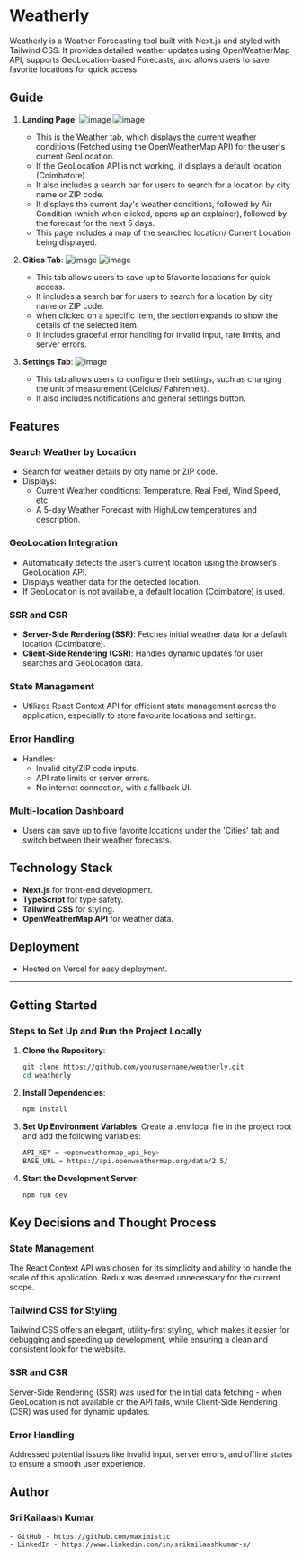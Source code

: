 # Weatherly
Weatherly is a Weather Forecasting tool built with Next.js and styled with Tailwind CSS. It provides detailed weather updates using OpenWeatherMap API, supports GeoLocation-based Forecasts, and allows users to save favorite locations for quick access.

## Guide

1. **Landing Page**:
![image](https://github.com/user-attachments/assets/996326ff-8569-4a96-ba20-5da52899a013)
![image](https://github.com/user-attachments/assets/c7a3d70f-377f-4f03-851c-a5593439281a)
   - This is the Weather tab, which displays the current weather conditions (Fetched using the OpenWeatherMap API) for the user's current GeoLocation.
   - If the GeoLocation API is not working, it displays a default location (Coimbatore).
   - It also includes a search bar for users to search for a location by city name or ZIP code.
   - It displays the current day's weather conditions, followed by Air Condition (which when clicked, opens up an explainer), followed by the forecast for the next 5 days.
   - This page includes a map of the searched location/ Current Location being displayed.

2. **Cities Tab**:
![image](https://github.com/user-attachments/assets/703a343c-c5df-47ef-aca2-568b6403fa96)
![image](https://github.com/user-attachments/assets/a3ac2691-be90-40be-b006-2377979c050d)
   - This tab allows users to save up to 5favorite locations for quick access.
   - It includes a search bar for users to search for a location by city name or ZIP code.
   - when clicked on a specific item, the section expands to show the details of the selected item. 
   - It includes graceful error handling for invalid input, rate limits, and server errors.

3. **Settings Tab**:
![image](https://github.com/user-attachments/assets/13e3bbe0-14a8-48dc-b55d-8ff83fc5c9b0)
   - This tab allows users to configure their settings, such as changing the unit of measurement (Celcius/ Fahrenheit). 
   - It also includes notifications and general settings button. 


## Features

### Search Weather by Location
- Search for weather details by city name or ZIP code.
- Displays:
  - Current Weather conditions: Temperature, Real Feel, Wind Speed, etc.
  - A 5-day Weather Forecast with High/Low temperatures and description.

### GeoLocation Integration
- Automatically detects the user’s current location using the browser’s GeoLocation API.
- Displays weather data for the detected location.
- If GeoLocation is not available, a default location (Coimbatore) is used.

### SSR and CSR
- **Server-Side Rendering (SSR)**: Fetches initial weather data for a default location (Coimbatore).
- **Client-Side Rendering (CSR)**: Handles dynamic updates for user searches and GeoLocation data.

### State Management
- Utilizes React Context API for efficient state management across the application, especially to store favourite locations and settings.

### Error Handling
- Handles:
  - Invalid city/ZIP code inputs.
  - API rate limits or server errors.
  - No internet connection, with a fallback UI.

### Multi-location Dashboard
- Users can save up to five favorite locations under the 'Cities' tab and switch between their weather forecasts.

## Technology Stack
- **Next.js** for front-end development.
- **TypeScript** for type safety.
- **Tailwind CSS** for styling.
- **OpenWeatherMap API** for weather data.

## Deployment
- Hosted on Vercel for easy deployment.

---

## Getting Started

### Steps to Set Up and Run the Project Locally
1. **Clone the Repository**:
   ```bash
   git clone https://github.com/yourusername/weatherly.git
   cd weatherly
2. **Install Dependencies**:
   ```bash
   npm install 
3. **Set Up Environment Variables**:
    Create a .env.local file in the project root and add the following variables:
    ```bash
    API_KEY = <openweathermap_api_key>
    BASE_URL = https://api.openweathermap.org/data/2.5/
4. **Start the Development Server**:
   ```bash
   npm run dev

## Key Decisions and Thought Process

### State Management
The React Context API was chosen for its simplicity and ability to handle the scale of this application. Redux was deemed unnecessary for the current scope.
### Tailwind CSS for Styling
Tailwind CSS offers an elegant, utility-first styling, which makes it easier for debugging and speeding up development, while ensuring a clean and consistent look for the website.
### SSR and CSR
Server-Side Rendering (SSR) was used for the initial data fetching - when GeoLocation is not available or the API fails, while Client-Side Rendering (CSR) was used for dynamic updates.
### Error Handling
Addressed potential issues like invalid input, server errors, and offline states to ensure a smooth user experience.

## Author

### Sri Kailaash Kumar
    - GitHub - https://github.com/maximistic
    - LinkedIn - https://www.linkedin.com/in/srikailaashkumar-s/